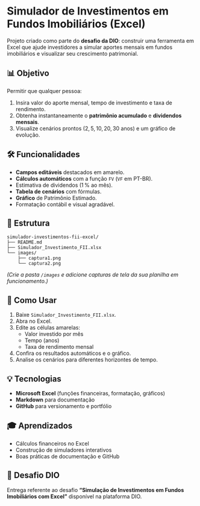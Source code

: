# Simulador de Investimentos em Fundos Imobiliários (Excel)

Projeto criado como parte do **desafio da DIO**: construir uma ferramenta em Excel que ajude investidores a simular aportes mensais em fundos imobiliários e visualizar seu crescimento patrimonial.

## 📊 Objetivo
Permitir que qualquer pessoa:
1. Insira valor do aporte mensal, tempo de investimento e taxa de rendimento.
2. Obtenha instantaneamente o **patrimônio acumulado** e **dividendos mensais**.
3. Visualize cenários prontos (2, 5, 10, 20, 30 anos) e um gráfico de evolução.

## 🛠️ Funcionalidades
- **Campos editáveis** destacados em amarelo.
- **Cálculos automáticos** com a função `FV` (`VF` em PT-BR).
- Estimativa de dividendos (1 % ao mês).
- **Tabela de cenários** com fórmulas.
- **Gráfico** de Patrimônio Estimado.
- Formatação contábil e visual agradável.

## 📁 Estrutura
```text
simulador-investimentos-fii-excel/
├── README.md
├── Simulador_Investimento_FII.xlsx
└── images/
    ├── captura1.png
    └── captura2.png
```

*(Crie a pasta `/images` e adicione capturas de tela da sua planilha em funcionamento.)*

## 🚀 Como Usar
1. Baixe `Simulador_Investimento_FII.xlsx`.
2. Abra no Excel.
3. Edite as células amarelas:
   - Valor investido por mês
   - Tempo (anos)
   - Taxa de rendimento mensal
4. Confira os resultados automáticos e o gráfico.
5. Analise os cenários para diferentes horizontes de tempo.

## 💡 Tecnologias
- **Microsoft Excel** (funções financeiras, formatação, gráficos)
- **Markdown** para documentação
- **GitHub** para versionamento e portfólio

## 🎓 Aprendizados
- Cálculos financeiros no Excel
- Construção de simuladores interativos
- Boas práticas de documentação e GitHub

## 📌 Desafio DIO
Entrega referente ao desafio **“Simulação de Investimentos em Fundos Imobiliários com Excel”** disponível na plataforma DIO.
